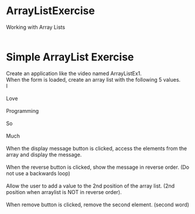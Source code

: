 # ArrayListExercise
Working with Array Lists<br /><br />

# Simple ArrayList Exercise
Create an application like the video named ArrayListEx1.<br />
When the form is loaded, create an array list with the following 5 values.<br />
I<br /><br />
Love<br /><br />
Programming<br /><br />
So<br /><br />
Much<br /><br />
When the display message button is clicked, access the elements from the array and display the message.<br /><br />
When the reverse button is clicked, show the message in reverse order. (Do not use a backwards loop)<br /><br />
Allow the user to add a value to the 2nd position of the array list. (2nd position when arraylist is NOT in reverse order).<br /><br />
When remove button is clicked, remove the second element. (second word)
